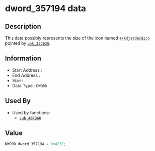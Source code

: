 # dword_357194 data

## Description

This data possibly represents the size of the icon named [`aFkdjsadasdIco`](aFkdjsadasdIco.md) pointed by [`unk_33C628`](unk_33C628.md).

## Information

* Start Address : 
* End Address : 
* Size : 
* Data Type : `DWORD`

## Used By

* Used by functions:
  * [`sub_40FB60`](sub_40FB60.md)

## Value

```c
DWORD dword_357194 = 0x423E;
```

